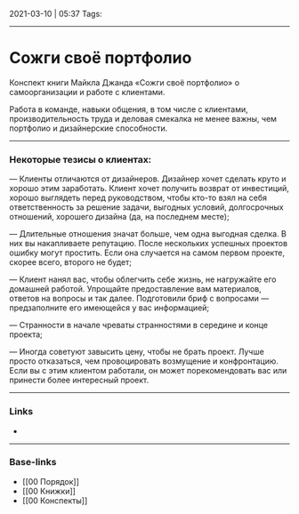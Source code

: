 2021-03-10 | 05:37
Tags: 
___

#  Сожги своё портфолио
Конспект книги Майкла Джанда «Сожги своё портфолио» о самоорганизации и работе с клиентами.

Работа в команде, навыки общения, в том числе с клиентами, производительность труда и деловая смекалка не менее важны, чем портфолио и дизайнерские способности.

---

### Некоторые тезисы о клиентах:
— Клиенты отличаются от дизайнеров. Дизайнер хочет сделать круто и хорошо этим заработать. Клиент хочет получить возврат от инвестиций, хорошо выглядеть перед руководством, чтобы кто-то взял на себя ответственность за решение задачи, выгодных условий, долгосрочных отношений, хорошего дизайна (да, на последнем месте);

— Длительные отношения значат больше, чем одна выгодная сделка. В них вы накапливаете репутацию. После нескольких успешных проектов ошибку могут простить. Если она случается на самом первом проекте, скорее всего, второго не будет;

— Клиент нанял вас, чтобы облегчить себе жизнь, не нагружайте его домашней работой. Упрощайте предоставление вам материалов, ответов на вопросы и так далее. Подготовили бриф с вопросами — предзаполните его имеющейся у вас информацией;

— Странности в начале чреваты странностями в середине и конце проекта;

— Иногда советуют завысить цену, чтобы не брать проект. Лучше просто отказаться, чем провоцировать возмущение и конфронтацию. Если вы с этим клиентом работали, он может порекомендовать вас или принести более интересный проект.

___
### Links
- 

___
### Base-links
- [[00 Порядок]]
- [[00 Книжки]]
- [[00 Конспекты]]



